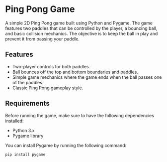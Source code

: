 # Ping Pong Game

A simple 2D Ping Pong game built using Python and Pygame. The game features two paddles that can be controlled by the player, a bouncing ball, and basic collision mechanics. The objective is to keep the ball in play and prevent it from passing your paddle.

## Features
- Two-player controls for both paddles.
- Ball bounces off the top and bottom boundaries and paddles.
- Simple game mechanics where the game ends when the ball passes one of the paddles.
- Classic Ping Pong gameplay style.

## Requirements
Before running the game, make sure to have the following dependencies installed:

- Python 3.x
- Pygame library

You can install Pygame by running the following command:
```bash
pip install pygame
